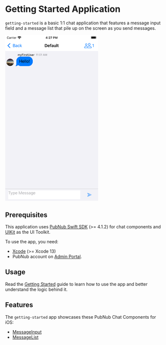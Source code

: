 # Getting Started Application

`getting-started` is a basic 1:1 chat application that features a message input field and a message list that pile up on the screen as you send messages.

<img src="../assets/getting-started-ios-app.png" alt="Getting Started app for iOS" style="width:300px"/> 

## Prerequisites

This application uses [PubNub Swift SDK](https://github.com/pubnub/swift) (>= 4.1.2) for chat components and [UIKit](https://developer.apple.com/documentation/uikit) as the UI Toolkit.

To use the app, you need:

* [Xcode](https://developer.apple.com/xcode/) (>= Xcode 13)
* PubNub account on [Admin Portal](https://dashboard.pubnub.com/).

## Usage

Read the [Getting Started](https://www.pubnub.com/docs/chat/components/ios/get-started-ios) guide to learn how to use the app and better understand the logic behind it.

## Features

The `getting-started` app showcases these PubNub Chat Components for iOS:

* [MessageInput](https://www.pubnub.com/docs/chat/components/ios/ui-components-ios#messageinput)
* [MessageList](https://www.pubnub.com/docs/chat/components/ios/ui-components-ios#messagelist)
